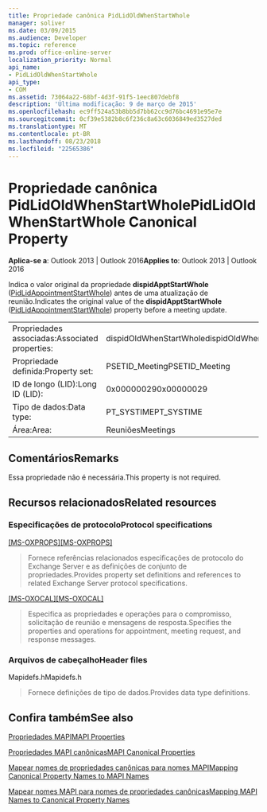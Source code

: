 ```yaml
---
title: Propriedade canônica PidLidOldWhenStartWhole
manager: soliver
ms.date: 03/09/2015
ms.audience: Developer
ms.topic: reference
ms.prod: office-online-server
localization_priority: Normal
api_name:
- PidLidOldWhenStartWhole
api_type:
- COM
ms.assetid: 73064a22-68bf-4d3f-91f5-1eec807debf8
description: 'Última modificação: 9 de março de 2015'
ms.openlocfilehash: ec9ff524a53b8bb5d7bb62cc9d76bc4691e95e7e
ms.sourcegitcommit: 0cf39e5382b8c6f236c8a63c6036849ed3527ded
ms.translationtype: MT
ms.contentlocale: pt-BR
ms.lasthandoff: 08/23/2018
ms.locfileid: "22565386"
---
```

# <a name="pidlidoldwhenstartwhole-canonical-property"></a><span data-ttu-id="e8526-103">Propriedade canônica PidLidOldWhenStartWhole</span><span class="sxs-lookup"><span data-stu-id="e8526-103">PidLidOldWhenStartWhole Canonical Property</span></span>

  
  
<span data-ttu-id="e8526-104">**Aplica-se a**: Outlook 2013 | Outlook 2016</span><span class="sxs-lookup"><span data-stu-id="e8526-104">**Applies to**: Outlook 2013 | Outlook 2016</span></span> 
  
<span data-ttu-id="e8526-105">Indica o valor original da propriedade **dispidApptStartWhole** ([PidLidAppointmentStartWhole](pidlidappointmentstartwhole-canonical-property.md)) antes de uma atualização de reunião.</span><span class="sxs-lookup"><span data-stu-id="e8526-105">Indicates the original value of the **dispidApptStartWhole** ([PidLidAppointmentStartWhole](pidlidappointmentstartwhole-canonical-property.md)) property before a meeting update.</span></span>
  
|||
|:-----|:-----|
|<span data-ttu-id="e8526-106">Propriedades associadas:</span><span class="sxs-lookup"><span data-stu-id="e8526-106">Associated properties:</span></span>  <br/> |<span data-ttu-id="e8526-107">dispidOldWhenStartWhole</span><span class="sxs-lookup"><span data-stu-id="e8526-107">dispidOldWhenStartWhole</span></span>  <br/> |
|<span data-ttu-id="e8526-108">Propriedade definida:</span><span class="sxs-lookup"><span data-stu-id="e8526-108">Property set:</span></span>  <br/> |<span data-ttu-id="e8526-109">PSETID_Meeting</span><span class="sxs-lookup"><span data-stu-id="e8526-109">PSETID_Meeting</span></span>  <br/> |
|<span data-ttu-id="e8526-110">ID de longo (LID):</span><span class="sxs-lookup"><span data-stu-id="e8526-110">Long ID (LID):</span></span>  <br/> |<span data-ttu-id="e8526-111">0x00000029</span><span class="sxs-lookup"><span data-stu-id="e8526-111">0x00000029</span></span>  <br/> |
|<span data-ttu-id="e8526-112">Tipo de dados:</span><span class="sxs-lookup"><span data-stu-id="e8526-112">Data type:</span></span>  <br/> |<span data-ttu-id="e8526-113">PT_SYSTIME</span><span class="sxs-lookup"><span data-stu-id="e8526-113">PT_SYSTIME</span></span>  <br/> |
|<span data-ttu-id="e8526-114">Área:</span><span class="sxs-lookup"><span data-stu-id="e8526-114">Area:</span></span>  <br/> |<span data-ttu-id="e8526-115">Reuniões</span><span class="sxs-lookup"><span data-stu-id="e8526-115">Meetings</span></span>  <br/> |
   
## <a name="remarks"></a><span data-ttu-id="e8526-116">Comentários</span><span class="sxs-lookup"><span data-stu-id="e8526-116">Remarks</span></span>

<span data-ttu-id="e8526-117">Essa propriedade não é necessária.</span><span class="sxs-lookup"><span data-stu-id="e8526-117">This property is not required.</span></span>
  
## <a name="related-resources"></a><span data-ttu-id="e8526-118">Recursos relacionados</span><span class="sxs-lookup"><span data-stu-id="e8526-118">Related resources</span></span>

### <a name="protocol-specifications"></a><span data-ttu-id="e8526-119">Especificações de protocolo</span><span class="sxs-lookup"><span data-stu-id="e8526-119">Protocol specifications</span></span>

<span data-ttu-id="e8526-120">[[MS-OXPROPS]](http://msdn.microsoft.com/library/f6ab1613-aefe-447d-a49c-18217230b148%28Office.15%29.aspx)</span><span class="sxs-lookup"><span data-stu-id="e8526-120">[[MS-OXPROPS]](http://msdn.microsoft.com/library/f6ab1613-aefe-447d-a49c-18217230b148%28Office.15%29.aspx)</span></span>
  
> <span data-ttu-id="e8526-121">Fornece referências relacionados especificações de protocolo do Exchange Server e as definições de conjunto de propriedades.</span><span class="sxs-lookup"><span data-stu-id="e8526-121">Provides property set definitions and references to related Exchange Server protocol specifications.</span></span>
    
<span data-ttu-id="e8526-122">[[MS-OXOCAL]](http://msdn.microsoft.com/library/09861fde-c8e4-4028-9346-e7c214cfdba1%28Office.15%29.aspx)</span><span class="sxs-lookup"><span data-stu-id="e8526-122">[[MS-OXOCAL]](http://msdn.microsoft.com/library/09861fde-c8e4-4028-9346-e7c214cfdba1%28Office.15%29.aspx)</span></span>
  
> <span data-ttu-id="e8526-123">Especifica as propriedades e operações para o compromisso, solicitação de reunião e mensagens de resposta.</span><span class="sxs-lookup"><span data-stu-id="e8526-123">Specifies the properties and operations for appointment, meeting request, and response messages.</span></span>
    
### <a name="header-files"></a><span data-ttu-id="e8526-124">Arquivos de cabeçalho</span><span class="sxs-lookup"><span data-stu-id="e8526-124">Header files</span></span>

<span data-ttu-id="e8526-125">Mapidefs.h</span><span class="sxs-lookup"><span data-stu-id="e8526-125">Mapidefs.h</span></span>
  
> <span data-ttu-id="e8526-126">Fornece definições de tipo de dados.</span><span class="sxs-lookup"><span data-stu-id="e8526-126">Provides data type definitions.</span></span>
    
## <a name="see-also"></a><span data-ttu-id="e8526-127">Confira também</span><span class="sxs-lookup"><span data-stu-id="e8526-127">See also</span></span>



[<span data-ttu-id="e8526-128">Propriedades MAPI</span><span class="sxs-lookup"><span data-stu-id="e8526-128">MAPI Properties</span></span>](mapi-properties.md)
  
[<span data-ttu-id="e8526-129">Propriedades MAPI canônicas</span><span class="sxs-lookup"><span data-stu-id="e8526-129">MAPI Canonical Properties</span></span>](mapi-canonical-properties.md)
  
[<span data-ttu-id="e8526-130">Mapear nomes de propriedades canônicas para nomes MAPI</span><span class="sxs-lookup"><span data-stu-id="e8526-130">Mapping Canonical Property Names to MAPI Names</span></span>](mapping-canonical-property-names-to-mapi-names.md)
  
[<span data-ttu-id="e8526-131">Mapear nomes MAPI para nomes de propriedades canônicas</span><span class="sxs-lookup"><span data-stu-id="e8526-131">Mapping MAPI Names to Canonical Property Names</span></span>](mapping-mapi-names-to-canonical-property-names.md)

